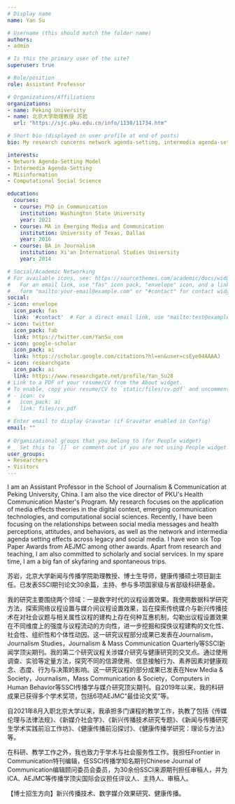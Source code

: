 ```yaml
---
# Display name
name: Yan Su

# Username (this should match the folder name)
authors:
- admin

# Is this the primary user of the site?
superuser: true

# Role/position
role: Assistant Professor

# Organizations/Affiliations
organizations:
- name: Peking University
- name: 北京大学助理教授 苏岩
  url: "https://sjc.pku.edu.cn/info/1130/11734.htm"

# Short bio (displayed in user profile at end of posts)
bio: My research concerns network agenda-setting, intermedia agenda-setting, and political participation.

interests: 
- Network Agenda-Setting Model
- Intermedia Agenda-Setting
- Misinformation
- Computational Social Science

education:
  courses:
  - course: PhD in Communication
    institution: Washington State University
    year: 2021 
  - course: MA in Emerging Media and Communication
    institution: University of Texas, Dallas
    year: 2016
  - course: BA in Journalism
    institution: Xi'an International Studies University
    year: 2014

# Social/Academic Networking
# For available icons, see: https://sourcethemes.com/academic/docs/widgets/#icons
#   For an email link, use "fas" icon pack, "envelope" icon, and a link in the
#   form "mailto:your-email@example.com" or "#contact" for contact widget.
social:
- icon: envelope
  icon_pack: fas
  link: '#contact'  # For a direct email link, use "mailto:test@example.org".
- icon: twitter
  icon_pack: fab
  link: https://twitter.com/YanSu_com
- icon: google-scholar
  icon_pack: ai
  link: https://scholar.google.com/citations?hl=en&user=csEye04AAAAJ
- icon: researchgate
  icon_pack: ai
  link: https://www.researchgate.net/profile/Yan_Su28
# Link to a PDF of your resume/CV from the About widget.
# To enable, copy your resume/CV to `static/files/cv.pdf` and uncomment the lines below.  
# - icon: cv
#   icon_pack: ai
#   link: files/cv.pdf

# Enter email to display Gravatar (if Gravatar enabled in Config)
email: ""
  
# Organizational groups that you belong to (for People widget)
#   Set this to `[]` or comment out if you are not using People widget.  
user_groups:
- Researchers
- Visitors
---
```


I am an Assistant Professor in the School of Journalism & Communication at Peking University, China. I am also the vice director of PKU's Health Communication Master's Program. My research focuses on the application of media effects theories in the digital context, emerging communication technologies, and computational social sciences. Recently, I have been focusing on the relationships between social media messages and health perceptions, attitudes, and behaviors, as well as the network and intermedia agenda setting effects across legacy and social media. I have won  six Top Paper Awards from AEJMC among other awards. Apart from research and teaching, I am also committed to scholarly and social services. In my spare time, I am a big fan of skyfaring and spontaneous trips. 

苏岩，北京大学新闻与传播学院助理教授、博士生导师，健康传播硕士项目副主任。已发表SSCI期刊论文30余篇，主持、参与多项国家级与省部级科研基金。

我的研究主要围绕两个领域：一是数字时代的议程设置效果。我使用数据科学研究方法，探索网络议程设置与媒介间议程设置效果，旨在探索传统媒介与新兴传播技术在对社会议题与相关属性议程的建构上存在何种互惠机制，勾勒出议程设置效果在不同维度上的强度与议程流动的方向性，进一步挖掘和探佚议程建构的文化性、社会性、组织性和个体性动因。这一研究议程部分成果已发表在Journalism，Journalism Studies，Journalism & Mass Communication Quarterly等SSCI新闻学顶尖期刊。我的第二个研究议程关涉媒介研究与健康研究的交叉点。通过使用调查、实验等定量方法，探究不同的信源使用、信息接触行为、素养因素对健康观念、态度、行为与决策的影响。这一研究议程的部分成果已发表在New Media & Society，Journalism，Mass Communication & Society，Computers in Human Behavior等SSCI传播学与媒介研究顶尖期刊。自2019年以来，我的科研成果已获得多个学术奖项，包括6项AEJMC“最佳论文奖”等。


自2021年8月入职北京大学以来，我承担多门课程的教学工作，执教了包括《传媒伦理与法律法规》、《新媒介社会学》、《新兴传播技术研究专题》、《新闻与传播研究生学术实践前沿工作坊》、《健康传播前沿探讨》、《健康传播学研究：理论与方法》等。

在科研、教学工作之外，我也致力于学术与社会服务性工作。我担任Frontier in Communication特刊编辑，任SSCI传播学知名期刊Chinese Journal of Communication编辑顾问委员会委员，为30余份SSCI来源期刊担任审稿人，并为ICA、AEJMC等传播学顶尖国际会议担任评议人、主持人、审稿人。


【博士招生方向】新兴传播技术、数字媒介效果研究、健康传播。
